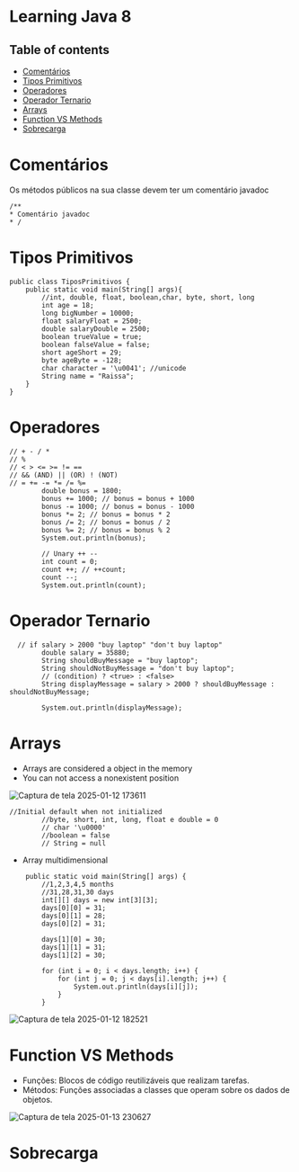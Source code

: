 # Learning Java 8

## Table of contents

- [Comentários](#1)
- [Tipos Primitivos](#2)
- [Operadores](#3)
- [Operador Ternario](#4)
- [Arrays](#5)
- [Function VS Methods](#6)
- [Sobrecarga](#7)

##
<a name="1">
<h1>Comentários</h1>
</a>
Os métodos públicos na sua classe devem ter um comentário javadoc
<br/>

```
/**
* Comentário javadoc
* /
```

<a name="2">
<h1>Tipos Primitivos</h1>
</a>

```
public class TiposPrimitivos {
    public static void main(String[] args){
        //int, double, float, boolean,char, byte, short, long
        int age = 18;
        long bigNumber = 10000;
        float salaryFloat = 2500;
        double salaryDouble = 2500;
        boolean trueValue = true;
        boolean falseValue = false;
        short ageShort = 29;
        byte ageByte = -128;
        char character = '\u0041'; //unicode
        String name = "Raissa";
    }
}
```

<a name="3">
<h1>Operadores</h1>
</a>

```
// + - / *
// %
// < > <= >= != ==
// && (AND) || (OR) ! (NOT)
// = += -= *= /= %=
        double bonus = 1800;
        bonus += 1000; // bonus = bonus + 1000
        bonus -= 1000; // bonus = bonus - 1000
        bonus *= 2; // bonus = bonus * 2
        bonus /= 2; // bonus = bonus / 2
        bonus %= 2; // bonus = bonus % 2
        System.out.println(bonus);

        // Unary ++ --
        int count = 0;
        count ++; // ++count;
        count --;
        System.out.println(count);
```

<a name="4">
<h1>Operador Ternario</h1>
</a>

```
  // if salary > 2000 "buy laptop" "don't buy laptop"
        double salary = 35880;
        String shouldBuyMessage = "buy laptop";
        String shouldNotBuyMessage = "don't buy laptop";
        // (condition) ? <true> : <false>
        String displayMessage = salary > 2000 ? shouldBuyMessage : shouldNotBuyMessage;

        System.out.println(displayMessage);
```

<a name="5">
<h1>Arrays</h1>
</a>

- Arrays are considered a object in the memory
- You can not access a nonexistent position

![Captura de tela 2025-01-12 173611](https://github.com/user-attachments/assets/0f4c1f09-cc8e-4337-8055-dfd74bb2326c)

```
//Initial default when not initialized
        //byte, short, int, long, float e double = 0
        // char '\u0000'
        //boolean = false
        // String = null
```

- Array multidimensional

```
    public static void main(String[] args) {
        //1,2,3,4,5 months
        //31,28,31,30 days
        int[][] days = new int[3][3];
        days[0][0] = 31;
        days[0][1] = 28;
        days[0][2] = 31;

        days[1][0] = 30;
        days[1][1] = 31;
        days[1][2] = 30;

        for (int i = 0; i < days.length; i++) {
            for (int j = 0; j < days[i].length; j++) {
                System.out.println(days[i][j]);
            }
        }
```

![Captura de tela 2025-01-12 182521](https://github.com/user-attachments/assets/8a3202c8-324a-4d1c-a41c-393b7c0c6de2)


<a name="6">
<h1>Function VS Methods</h1>
</a>

- Funções: Blocos de código reutilizáveis que realizam tarefas.
- Métodos: Funções associadas a classes que operam sobre os dados de objetos.

![Captura de tela 2025-01-13 230627](https://github.com/user-attachments/assets/d425a0f8-307d-41eb-8d20-6595994a2e05)

<a name="7">
<h1>Sobrecarga</h1>
</a>
